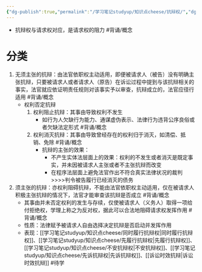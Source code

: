 ```yaml
---
{"dg-publish":true,"permalink":"/学习笔记studyup/知识点cheese/抗辩权/","dgPassFrontmatter":true,"noteIcon":"","created":"2024-07-05T14:07:34.041+08:00","updated":"2024-10-17T08:51:38.445+08:00"}
---
```


- 抗辩权与请求权对应，是请求权的阻力 #背诵/概念 
# 分类
1. 无须主张的抗辩：由法官依职权主动适用，即便被请求人（被告）没有明确主张抗辩，只要被请求人或者请求人（原告）在诉讼过程中提到与该抗辩相关的事实，法官就应依证明责任规则对该事实予以审查，抗辩成立的，法官应径行适用 #背诵/概念 
	- 权利否定抗辩
		1. 权利阻止抗辩：其事由导致权利不发生
			- 如行为人欠缺行为能力、通谋虚伪表示、法律行为违背公序良俗或者欠缺法定形式 #背诵/概念 
		2. 权利消灭抗辩：其事由导致曾经存在的权利归于消灭，如清偿、抵销、免除 #背诵/概念 
			- 抗辩的主张的效果：
				- 不产生实体法层面上的效果：权利的不发生或者消灭是既定事实，并未因被请求人主张或者不主张抗辩而改变
				- 在程序法层面上避免法官作出不符合真实法律状况的裁判>>>>判令被告履行已经消灭的债务
2. 须主张的抗辩：亦权利阻碍抗辩，不能由法官依职权主动适用，仅在被请求人积极主张抗辩的情况下，法官才能审查该抗辩是否成立 #背诵/概念 
	- 其事由并未否定权利的发生与存续，仅使被请求人（义务人）取得一项给付拒绝权，学理上称之为反对权，据此可以合法地阻碍请求权发挥作用 #背诵/概念 
	- 性质：法律赋予被请求人自由选择决定抗辩是否启动并发挥作用
	- 表现：[[学习笔记studyup/知识点cheese/同时履行抗辩权\|同时履行抗辩权]]、[[学习笔记studyup/知识点cheese/先履行抗辩权\|先履行抗辩权]]、[[学习笔记studyup/知识点cheese/不安抗辩权\|不安抗辩权]]、[[学习笔记studyup/知识点cheese/先诉抗辩权\|先诉抗辩权]]、[[诉讼时效抗辩\|诉讼时效抗辩]] #待学